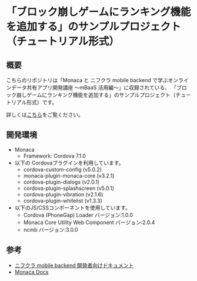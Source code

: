 # 「ブロック崩しゲームにランキング機能を追加する」のサンプルプロジェクト（チュートリアル形式）

## 概要

こちらのリポジトリは「Monaca と ニフクラ mobile backend で学ぶオンラインデータ共有アプリ開発講座 ～mBaaS 活用編～」に収録されている、
「ブロック崩しゲームにランキング機能を追加する」のサンプルプロジェクト（チュートリアル形式）です。

詳しくは[こちら](https://ja.monaca.io/book/001/ncmb-01.pdf)をご覧ください。

## 開発環境

* Monaca
  * Framework: Cordova 7.1.0
* 以下の Cordovaプラグインを利用しています。
  * cordova-custom-config (v5.0.2)
  * monaca-plugin-monaca-core (v3.2.1)
  * cordova-plugin-dialogs (v2.0.1)
  * cordova-plugin-splashscreen (v5.0.1)
  * cordova-plugin-vibration (v2.1.6)
  * cordova-plugin-whitelist (v1.3.3)
* 以下のJS/CSSコンポーネントを使用しています。
  * Cordova (PhoneGap) Loader バージョン:1.0.0
  * Monaca Core Utility Web Component バージョン:2.0.4
  * ncmb バージョン:3.0.0

## 参考

* [ニフクラ mobile backend 開発者向けドキュメント](https://mbaas.nifcloud.com/doc/current/)
* [Monaca Docs](https://docs.monaca.io/ja/)